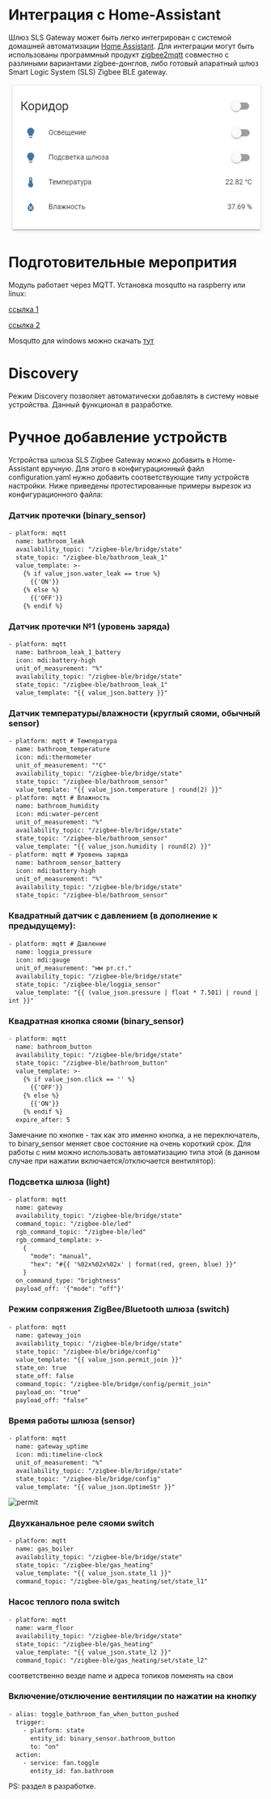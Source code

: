 # Интеграция с Home-Assistant

Шлюз SLS Gateway может быть легко интегрирован с системой домашней автоматизации   [Home Assistant](www.home-assistant.io). Для интеграции могут быть использованы программный  продукт  [zigbee2mqtt](https://www.zigbee2mqtt.io) совместно с разлиными вариантами zigbee-донглов, либо  готовый апаратный  шлюз Smart Logic System (SLS) Zigbee BLE gateway. 

![koridor](/img/koridor.png)


# Подготовительные меропрития

Модуль работает через MQTT. 
Установка mosqutto на raspberry или linux:

[ссылка 1](https://robot-on.ru/articles/ystanovka-mqtt-brokera-mosquitto-raspberry-orange-pi)

[ссылка 2](https://smartideal.net/ustanovka-i-zapusk-mqtt-brokera-mosquitto/)

Mosqutto для windows можно скачать [тут](https://mosquitto.org/download/)





# Discovery
Режим Discovery позволяет автоматически добавлять в систему новые устройства. Данный функционал в разработке. 



# Ручное добавление устройств
Устройства шлюза SLS Zigbee Gateway можно добавить в Home-Assistant вручную. Для этого в конфигурационный файл configuration.yaml нужно добавить соответствующие типу устройств настройки. Ниже приведены протестированные примеры  вырезок из  конфигурационного файла:



### Датчик протечки (binary_sensor)
```
- platform: mqtt
  name: bathroom_leak
  availability_topic: "/zigbee-ble/bridge/state"
  state_topic: "/zigbee-ble/bathroom_leak_1"
  value_template: >-
    {% if value_json.water_leak == true %}
      {{'ON'}}
    {% else %}
      {{'OFF'}}
    {% endif %}
 ```
### Датчик протечки №1 (уровень заряда)
```
- platform: mqtt
  name: bathroom_leak_1_battery
  icon: mdi:battery-high
  unit_of_measurement: "%"
  availability_topic: "/zigbee-ble/bridge/state"
  state_topic: "/zigbee-ble/bathroom_leak_1"
  value_template: "{{ value_json.battery }}"
  ````
### Датчик температуры/влажности (круглый сяоми, обычный sensor)
````
- platform: mqtt # Температура
  name: bathroom_temperature
  icon: mdi:thermometer
  unit_of_measurement: "°C"
  availability_topic: "/zigbee-ble/bridge/state"
  state_topic: "/zigbee-ble/bathroom_sensor"
  value_template: "{{ value_json.temperature | round(2) }}"
- platform: mqtt # Влажность
  name: bathroom_humidity
  icon: mdi:water-percent
  unit_of_measurement: "%"
  availability_topic: "/zigbee-ble/bridge/state"
  state_topic: "/zigbee-ble/bathroom_sensor"
  value_template: "{{ value_json.humidity | round(2) }}"
- platform: mqtt # Уровень заряда
  name: bathroom_sensor_battery
  icon: mdi:battery-high
  unit_of_measurement: "%"
  availability_topic: "/zigbee-ble/bridge/state"
  state_topic: "/zigbee-ble/bathroom_sensor"
  ````
  
### Квадратный датчик с  давлением (в дополнение к предыдущему):
```
- platform: mqtt # Давление
  name: loggia_pressure
  icon: mdi:gauge
  unit_of_measurement: "мм рт.ст."
  availability_topic: "/zigbee-ble/bridge/state"
  state_topic: "/zigbee-ble/loggia_sensor"
  value_template: "{{ (value_json.pressure | float * 7.501) | round | int }}"
 ```
### Квадратная кнопка сяоми (binary_sensor)
```
- platform: mqtt
  name: bathroom_button
  availability_topic: "/zigbee-ble/bridge/state"
  state_topic: "/zigbee-ble/bathroom_button"
  value_template: >-
    {% if value_json.click == '' %}
      {{'OFF'}}
    {% else %}
      {{'ON'}}
    {% endif %}
  expire_after: 5
 ```
Замечание по кнопке - так как это именно кнопка, а не переключатель, то binary_sensor меняет свое состояние на очень короткий срок. Для работы с ним можно использовать автоматизацию типа этой (в данном случае при нажатии включается/отключается вентилятор):
 
 
 
### Подсветка шлюза (light)
```
- platform: mqtt
  name: gateway
  availability_topic: "/zigbee-ble/bridge/state"
  command_topic: "/zigbee-ble/led"
  rgb_command_topic: "/zigbee-ble/led"
  rgb_command_template: >-
    {
      "mode": "manual",
      "hex": "#{{ '%02x%02x%02x' | format(red, green, blue) }}"
    }
  on_command_type: "brightness"
  payload_off: '{"mode": "off"}'
```  
### Режим сопряжения ZigBee/Bluetooth шлюза (switch)
```
- platform: mqtt
  name: gateway_join
  availability_topic: "/zigbee-ble/bridge/state"
  state_topic: "/zigbee-ble/bridge/config"
  value_template: "{{ value_json.permit_join }}"
  state_on: true
  state_off: false
  command_topic: "/zigbee-ble/bridge/config/permit_join"
  payload_on: "true"
  payload_off: "false"
```  
### Время работы шлюза (sensor)
```
- platform: mqtt
  name: gateway_uptime
  icon: mdi:timeline-clock
  unit_of_measurement: "%"
  availability_topic: "/zigbee-ble/bridge/state"
  state_topic: "/zigbee-ble/bridge/config"
  value_template: "{{ value_json.UptimeStr }}"
```  

![permit](/img/permit.png)






### Двухканальное реле сяоми switch
```
- platform: mqtt
  name: gas_boiler
  availability_topic: "/zigbee-ble/bridge/state"
  state_topic: "/zigbee-ble/gas_heating"
  value_template: "{{ value_json.state_l1 }}"
  command_topic: "/zigbee-ble/gas_heating/set/state_l1"
  ```

### Насос теплого пола switch
```
- platform: mqtt
  name: warm_floor
  availability_topic: "/zigbee-ble/bridge/state"
  state_topic: "/zigbee-ble/gas_heating"
  value_template: "{{ value_json.state_l2 }}"
  command_topic: "/zigbee-ble/gas_heating/set/state_l2"
 ```
соответственно везде name и адреса топиков поменять на свои


### Включение/отключение вентиляции по нажатии на кнопку
```
- alias: toggle_bathroom_fan_when_button_pushed
  trigger:
    - platform: state
      entity_id: binary_sensor.bathroom_button
      to: "on"
  action:
    - service: fan.toggle
      entity_id: fan.bathroom
```      
      


PS: раздел в разработке. 

